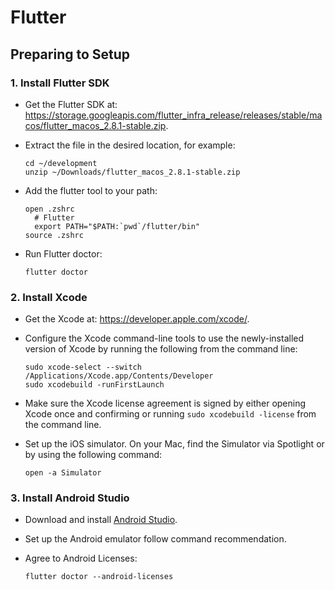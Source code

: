 # Flutter

## Preparing to Setup
### 1. Install Flutter SDK
   - Get the Flutter SDK at: https://storage.googleapis.com/flutter_infra_release/releases/stable/macos/flutter_macos_2.8.1-stable.zip.
   - Extract the file in the desired location, for example:

        ```
        cd ~/development
        unzip ~/Downloads/flutter_macos_2.8.1-stable.zip
        ```
   - Add the flutter tool to your path:

        ```
        open .zshrc
          # Flutter
          export PATH="$PATH:`pwd`/flutter/bin"
        source .zshrc
        ```
   - Run Flutter doctor:

        ```
        flutter doctor
        ```
### 2. Install Xcode
   - Get the Xcode at: https://developer.apple.com/xcode/.
   - Configure the Xcode command-line tools to use the newly-installed version of Xcode by running the following from the command line:

        ```
        sudo xcode-select --switch /Applications/Xcode.app/Contents/Developer
        sudo xcodebuild -runFirstLaunch
        ```
   - Make sure the Xcode license agreement is signed by either opening Xcode once and confirming or running ```sudo xcodebuild -license``` from the command line.
   - Set up the iOS simulator. On your Mac, find the Simulator via Spotlight or by using the following command:
 
       ```
       open -a Simulator
       ```
### 3. Install Android Studio
   - Download and install [Android Studio](https://developer.android.com/studio).
   - Set up the Android emulator follow command recommendation.
   - Agree to Android Licenses:
      
      ```
      flutter doctor --android-licenses
      ```
